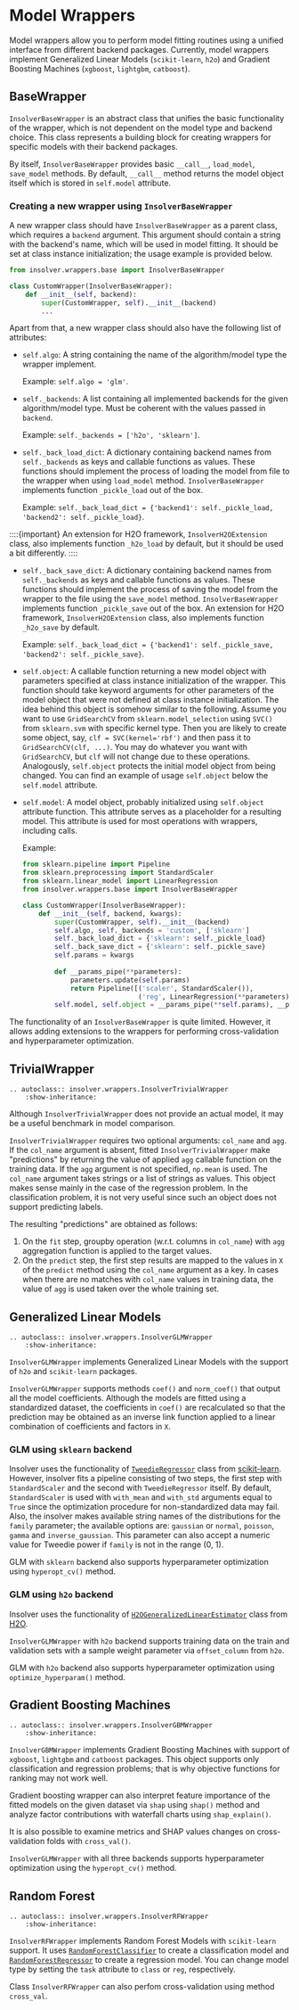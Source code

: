 # Model Wrappers

Model wrappers allow you to perform model fitting routines using a unified interface from different backend packages.
Currently, model wrappers implement Generalized Linear Models (`scikit-learn`, `h2o`) and Gradient Boosting Machines (`xgboost`, `lightgbm`, `catboost`).

## BaseWrapper
`InsolverBaseWrapper` is an abstract class that unifies the basic functionality of the wrapper, which is not dependent on the model type and backend choice. This class represents a building block for creating wrappers for specific models with their backend packages.

By itself, `InsolverBaseWrapper` provides basic `__call__`, `load_model`, `save_model` methods. By default, `__call__` method returns the model object itself which is stored in `self.model` attribute.

### Creating a new wrapper using `InsolverBaseWrapper`
A new wrapper class should have `InsolverBaseWrapper` as a parent class, which requires a `backend` argument. This argument should contain a string with the backend's name, which will be used in model fitting. It should be set at class instance initialization; the usage example is provided below.

```python
from insolver.wrappers.base import InsolverBaseWrapper

class CustomWrapper(InsolverBaseWrapper):
    def __init__(self, backend):
        super(CustomWrapper, self).__init__(backend)
        ...
```

Apart from that, a new wrapper class should also have the following list of attributes: 
* `self.algo`: A string containing the name of the algorithm/model type the wrapper implement.
  
  Example: `self.algo = 'glm'`.
* `self._backends`: A list containing all implemented backends for the given algorithm/model type. Must be coherent with the values passed in `backend`.
  
  Example: `self._backends = ['h2o', 'sklearn']`.
* `self._back_load_dict`: A dictionary containing backend names from `self._backends` as keys and callable functions as values. These functions should implement the process of loading the model from file to the wrapper when using `load_model` method. `InsolverBaseWrapper` implements function `_pickle_load` out of the box. 
  
  Example: `self._back_load_dict = {'backend1': self._pickle_load, 'backend2': self._pickle_load}`.
  
::::{important} An extension for H2O framework, `InsolverH2OExtension` class, also implements function `_h2o_load` by default, but it should be used a bit differently.
:::: 

* `self._back_save_dict`: A dictionary containing backend names from `self._backends` as keys and callable functions as values. These functions should implement the process of saving the model from the wrapper to the file using the `save_model` method. `InsolverBaseWrapper` implements function `_pickle_save` out of the box. An extension for H2O framework, `InsolverH2OExtension` class, also implements function `_h2o_save` by default.
  
  Example: `self._back_load_dict = {'backend1': self._pickle_save, 'backend2': self._pickle_save}`.

* `self.object`: A callable function returning a new model object with parameters specified at class instance initialization of the wrapper. This function should take keyword arguments for other parameters of the model object that were not defined at class instance initialization. The idea behind this object is somehow similar to the following. Assume you want to use `GridSearchCV` from `sklearn.model_selection` using `SVC()` from `sklearn.svm` with specific kernel type. Then you are likely to create some object, say, `clf = SVC(kernel='rbf')` and then pass it to `GridSearchCV(clf, ...)`. You may do whatever you want with `GridSearchCV`, but `clf` will not change due to these operations. Analogously, `self.object` protects the initial model object from being changed. You can find an example of usage `self.object` below the `self.model` attribute.
  
* `self.model`: A model object, probably initialized using `self.object` attribute function. This attribute serves as a placeholder for a resulting model. This attribute is used for most operations with wrappers, including calls.

  Example:
  ```python
  from sklearn.pipeline import Pipeline
  from sklearn.preprocessing import StandardScaler
  from sklearn.linear_model import LinearRegression
  from insolver.wrappers.base import InsolverBaseWrapper

  class CustomWrapper(InsolverBaseWrapper):
      def __init__(self, backend, kwargs):
          super(CustomWrapper, self).__init__(backend)
          self.algo, self._backends = 'custom', ['sklearn']
          self._back_load_dict = {'sklearn': self._pickle_load}
          self._back_save_dict = {'sklearn': self._pickle_save} 
          self.params = kwargs
        
          def __params_pipe(**parameters):
              parameters.update(self.params)
              return Pipeline([('scaler', StandardScaler()),
                               ('reg', LinearRegression(**parameters))])
          self.model, self.object = __params_pipe(**self.params), __params_pipe 
  ```
  
The functionality of an `InsolverBaseWrapper` is quite limited. However, it allows adding extensions to the wrappers for performing cross-validation and hyperparameter optimization.  

## TrivialWrapper

```{eval-rst}
.. autoclass:: insolver.wrappers.InsolverTrivialWrapper
    :show-inheritance:
```


Although `InsolverTrivialWrapper` does not provide an actual model, it may be a useful benchmark in model comparison. 

`InsolverTrivialWrapper` requires two optional arguments: `col_name` and `agg`. If the `col_name` argument is absent, fitted `InsolverTrivialWrapper` make "predictions" by returning the value of applied `agg` callable function on the training data. If the `agg` argument is not specified, `np.mean` is used. The `col_name` argument takes strings or a list of strings as values. This object makes sense mainly in the case of the regression problem. In the classification problem, it is not very useful since such an object does not support predicting labels.

The resulting "predictions" are obtained as follows:
1. On the `fit` step, groupby operation (w.r.t. columns in `col_name`) with `agg` aggregation function is applied to the target values.
2. On the `predict` step, the first step results are mapped to the values in `X` of the `predict` method using the `col_name` argument as a key. In cases when there are no matches with `col_name` values in training data, the value of `agg` is used taken over the whole training set.

## Generalized Linear Models

```{eval-rst}
.. autoclass:: insolver.wrappers.InsolverGLMWrapper
    :show-inheritance:
```

`InsolverGLMWrapper` implements Generalized Linear Models with the support of `h2o` and `scikit-learn` packages.

`InsolverGLMWrapper` supports methods `coef()` and `norm_coef()` that output all the model coefficients. Although the models are fitted using a standardized dataset, the coefficients in `coef()` are recalculated so that the prediction may be obtained as an inverse link function applied to a linear combination of coefficients and factors in `X`. 

### GLM using `sklearn` backend
Insolver uses the functionality of [`TweedieRegressor`](https://scikit-learn.org/stable/modules/generated/sklearn.linear_model.TweedieRegressor.html) class from [scikit-learn](https://scikit-learn.org/stable/modules/linear_model.html#generalized-linear-regression). However, insolver fits a pipeline consisting of two steps, the first step with `StandardScaler` and the second with `TweedieRegressor` itself. By default, `StandardScaler` is used with `with_mean` and `with_std` arguments equal to `True` since the optimization procedure for non-standardized data may fail. Also, the insolver makes available string names of the distributions for the `family` parameter; the available options are: `gaussian` or `normal`, `poisson`, `gamma` and `inverse_gaussian`. This parameter can also accept a numeric value for Tweedie power if `family` is not in the range (0, 1).

GLM with `sklearn` backend also supports hyperparameter optimization using `hyperopt_cv()` method.

### GLM using `h2o` backend
Insolver uses the functionality of [`H2OGeneralizedLinearEstimator`](http://docs.h2o.ai/h2o/latest-stable/h2o-py/docs/modeling.html#h2ogeneralizedlinearestimator) class from [H2O](https://docs.h2o.ai/h2o/latest-stable/h2o-docs/data-science/glm.html).

`InsolverGLMWrapper` with `h2o` backend supports training data on the train and validation sets with a sample weight parameter via `offset_column` from `h2o`.

GLM with `h2o` backend also supports hyperparameter optimization using `optimize_hyperparam()` method.

## Gradient Boosting Machines

```{eval-rst}
.. autoclass:: insolver.wrappers.InsolverGBMWrapper
    :show-inheritance:
```

`InsolverGBMWrapper` implements Gradient Boosting Machines with support of `xgboost`, `lightgbm` and `catboost` packages. This object supports only classification and regression problems; that is why objective functions for ranking may not work well.

Gradient boosting wrapper can also interpret feature importance of the fitted models on the given dataset via `shap` using `shap()` method and analyze factor contributions with waterfall charts using `shap_explain()`.

It is also possible to examine metrics and SHAP values changes on cross-validation folds with `cross_val()`.

`InsolverGLMWrapper` with all three backends supports hyperparameter optimization using the `hyperopt_cv()` method.

## Random Forest

```{eval-rst}
.. autoclass:: insolver.wrappers.InsolverRFWrapper
    :show-inheritance:
```

`InsolverRFWrapper` implements Random Forest Models with `scikit-learn` support. It uses [`RandomForestClassifier`](https://scikit-learn.org/stable/modules/generated/sklearn.ensemble.RandomForestClassifier.html) to create a classification model and [`RandomForestRegressor`](https://scikit-learn.org/stable/modules/generated/sklearn.ensemble.RandomForestRegressor.html#sklearn.ensemble.RandomForestRegressor) to create a regression model. You can change model type by setting the `task` attribute to `class` or `reg`, respectively. 

Class `InsolverRFWrapper` can also perfom cross-validation using method `cross_val`.